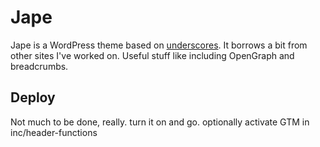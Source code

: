 Jape
===

Jape is a WordPress theme based on [underscores](https://github.com/automattic/_s).  It borrows a bit from other sites I've worked on. Useful stuff like including OpenGraph and breadcrumbs.

## Deploy

Not much to be done, really.  turn it on and go.  optionally activate GTM in inc/header-functions